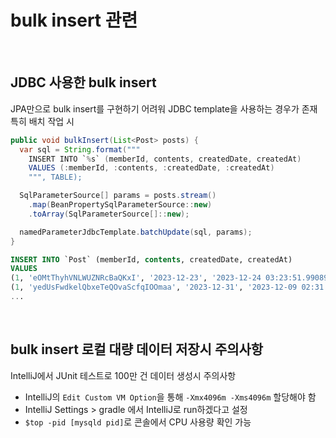 # bulk insert 관련

<br>

## JDBC 사용한 bulk insert

JPA만으로 bulk insert를 구현하기 어려워 JDBC template을 사용하는 경우가 존재  
특히 배치 작업 시

```java
public void bulkInsert(List<Post> posts) {
  var sql = String.format("""
    INSERT INTO `%s` (memberId, contents, createdDate, createdAt)
    VALUES (:memberId, :contents, :createdDate, :createdAt)
    """, TABLE);

  SqlParameterSource[] params = posts.stream()
    .map(BeanPropertySqlParameterSource::new)
    .toArray(SqlParameterSource[]::new);

  namedParameterJdbcTemplate.batchUpdate(sql, params);
}
```

```sql
INSERT INTO `Post` (memberId, contents, createdDate, createdAt)
VALUES 
(1, 'eOMtThyhVNLWUZNRcBaQKxI', '2023-12-23', '2023-12-24 03:23:51.990899'),
(1, 'yedUsFwdkelQbxeTeQOvaScfqIOOmaa', '2023-12-31', '2023-12-09 02:31:44.6088'),
...
```

<br>

## bulk insert 로컬 대량 데이터 저장시 주의사항

IntelliJ에서 JUnit 테스트로 100만 건 데이터 생성시 주의사항
- IntelliJ의 `Edit Custom VM Option`을 통해 `-Xmx4096m -Xms4096m` 할당해야 함
- IntelliJ Settings > gradle 에서 IntelliJ로 run하겠다고 설정
- `$top -pid [mysqld pid]`로 콘솔에서 CPU 사용량 확인 가능